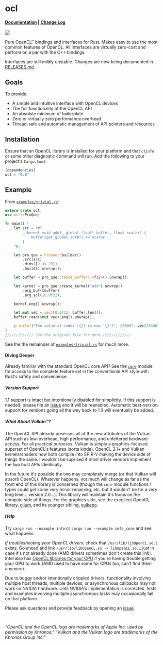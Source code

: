 ocl
===

#### [Documentation](http://doc.cogciprocate.com/ocl/ocl/) | [Change Log](https://github.com/cogciprocate/ocl/blob/master/RELEASES.md)

[![](http://meritbadge.herokuapp.com/ocl)](https://crates.io/crates/ocl)


Pure OpenCL&trade; bindings and interfaces for Rust. Makes easy to use the
most common features of OpenCL. All interfaces are virtually zero-cost and
perform on a par with the C++ bindings.

Interfaces are still mildly unstable. Changes are now being documented in
[RELEASES.md](https://github.com/cogciprocate/ocl/blob/master/RELEASES.md).


## Goals

To provide:
- A simple and intuitive interface with OpenCL devices
- The full functionality of the OpenCL API
- An absolute minimum of boilerplate
- Zero or virtually zero performance overhead
- Thread-safe and automatic management of API pointers and resources


## Installation

Ensure that an OpenCL library is installed for your platform and that `clinfo`
or some other diagnostic command will run. Add the following to your project's
`Cargo.toml`:

```rust
[dependencies] 
ocl = "0.8"
```

## Example 

From [`examples/trivial.rs`]:
```rust
extern crate ocl;
use ocl::ProQue;

fn main() {
    let src = r#"
        __kernel void add(__global float* buffer, float scalar) {
            buffer[get_global_id(0)] += scalar;
        }
    "#;

    let pro_que = ProQue::builder()
        .src(src)
        .dims([2 << 20])
        .build().unwrap();

    let buffer = pro_que.create_buffer::<f32>().unwrap();

    let kernel = pro_que.create_kernel("add").unwrap()
        .arg_buf(&buffer)
        .arg_scl(10.0f32);

    kernel.enq().unwrap();

    let mut vec = vec![0.0f32; buffer.len()];
    buffer.read(&mut vec).enq().unwrap();

    println!("The value at index [{}] is now '{}'!", 200007, vec[200007]);
}
///////////// See the original file for more /////////////
```

See the the remainder of [`examples/trivial.rs`] for much more.


#### Diving Deeper

Already familiar with the standard OpenCL core API? See the [`core`] module
for access to the complete feature set in the conventional API style with
Rust's safety and convenience.


##### Version Support

1.1 support is intact but intentionally disabled for simplicity. If this
support is needed, please file an [issue] and it will be reenabled. Automatic
best-version support for versions going all the way back to 1.0 will
eventually be added.


##### What About Vulkan&trade;?

The OpenCL API already posesses all of the new attributes of the Vulkan API
such as low-overhead, high performance, and unfettered hardware access. For all
practical purposes, Vulkan is simply a graphics-focused superset of OpenCL's
features (sorta kinda). OpenCL 2.1+ and Vulkan kernels/shaders now both
compile into SPIR-V making the device side of things the same. I wouldn't be
suprised if most driver vendors implement the two host APIs identically.

In the future it's possible the two may completely merge (or that Vulkan will
absorb OpenCL). Whatever happens, not much will change as far as the front end
of this library is concerned (though the `core` module functions / types could
get some very minor renaming, etc. but it wouldn't be for a very long time...
version 2.0...). This library will maintain it's focus on the compute side of
things. For the graphics side, see the excellent OpenGL library, [glium], and
its younger sibling, [vulkano].


##### Help

Try `cargo run --example info` or `cargo run --example info_core` and see what
happens.

*If troubleshooting your OpenCL drivers:* check that `/usr/lib/libOpenCL.so.1`
exists. Go ahead and link `/usr/lib/libOpenCL.so -> libOpenCL.so.1` just in
case it's not already done (AMD drivers sometimes don't create this link).
Intel also has [OpenCL libraries for your CPU] if you're having trouble
getting your GPU to work (AMD used to have some for CPUs too, can't find them
anymore).

Due to buggy and/or intentionally crippled drivers, functionality involving
multiple host threads, multiple devices, or asynchronous callbacks may not
work on NVIDIA hardware. Until NVIDIA's implementation is corrected, tests and
examples involving multiple asynchronous tasks may occasionally fail on that
platform.

Please ask questions and provide feedback by opening an
[issue].

<br/>

*“OpenCL and the OpenCL logo are trademarks of Apple Inc. used by permission
by Khronos.”* *“Vulkan and the Vulkan logo are trademarks of the Khronos Group Inc.”*

[OpenCL libraries for your CPU]: https://software.intel.com/en-us/intel-opencl/download
[AMD]: https://software.intel.com/en-us/intel-opencl/download
[`core`]: http://docs.cogciprocate.com/ocl/ocl/core/index.html
[issue]: https://github.com/cogciprocate/ocl_rust/issues
[provide feedback]: https://github.com/cogciprocate/ocl_rust/issues
[`examples`]: https://github.com/cogciprocate/ocl/tree/master/examples
[`examples/trivial.rs`]: https://github.com/cogciprocate/ocl/blob/master/examples/trivial.rs#L27
[glium]: https://github.com/tomaka/glium
[vulkano]: https://github.com/tomaka/vulkano/tree/master/vulkano

